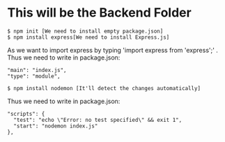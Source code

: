 # This will be the Backend Folder

```
$ npm init [We need to install empty package.json]
$ npm install express[We need to install Express.js]

```
As we want to import express by typing 'import express from 'express';' . Thus we need to write in package.json:

```
"main": "index.js",
"type": "module",

```
```
$ npm install nodemon [It'll detect the changes automatically]

```

Thus we need to write in package.json:

```
"scripts": {
  "test": "echo \"Error: no test specified\" && exit 1",
  "start": "nodemon index.js"
},

```
